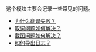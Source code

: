 这个模块主要会记录一些常见的问题。

* [为什么翻译失败？](faq/translate-fail.md)
* [取词问题如何解决？](faq/selection-error.md)
* [截图问题如何解决？](faq/screenshot-error.md)
* [如何导出日志？](faq/export-log.md)